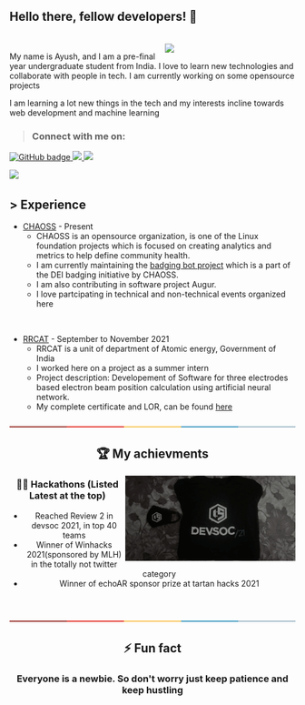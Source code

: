 ## Hello there, fellow developers! 👋
\
<img align='right' src="https://media.giphy.com/media/M9gbBd9nbDrOTu1Mqx/giphy.gif" width="230">

<p>My name is Ayush, and I am a pre-final year undergraduate student from India. I love to learn new technologies and collaborate with people in tech. I am currently working on some opensource projects</p>

<p> I am learning a lot new things in the tech and my interests incline towards web development and machine learning</p>


> <h3>Connect with me on:</h3>
<p>
  <a href="https://github.com/ayushtamra">
    <img src="https://img.shields.io/badge/GitHub-100000?style=for-the-badge&logo=github&logoColor=white" alt="GitHub badge" />
  </a>
  <a href="http://twitter.com/ayush_tamra">
    <img src="https://img.shields.io/badge/Twitter-1DA1F2?style=for-the-badge&logo=twitter&logoColor=white" />
  </a>
  <a href="https://www.linkedin.com/in/ayush-tamra-1058531b2/">
    <img src="https://img.shields.io/badge/LinkedIn-0077B5?style=for-the-badge&logo=linkedin&logoColor=white" />
  </a>
</p>

<a href="https://github.com/404"><img src="https://user-images.githubusercontent.com/73097560/115834477-dbab4500-a447-11eb-908a-139a6edaec5c.gif"></a>

<!-- <h2 align="center">Download My resume</h2>
<p align="center">
    <a href="Ayush Tamra Resume.pdf" download="Ayush Tamra Resume">
        <img src="https://img.shields.io/badge/Ayush's-Resume-brightgreen"/>
    </a>
</p> -->

## > Experience 
 - [CHAOSS](https://chaoss.community/) - Present
    - CHAOSS is an opensource organization, is one of the Linux foundation projects which is focused on creating
analytics and metrics to help define community health.
    - I am currently maintaining the [badging bot project](https://github.com/badging/badging-bot) which is a part of the DEI badging initiative by CHAOSS.
    - I am also contributing in software project Augur.
    - I love partcipating in technical and non-technical events organized here

<br>

 - [RRCAT](https://www.rrcat.gov.in/index_eng.html) - September to November 2021
    - RRCAT is a unit of department of Atomic energy, Government of India
    - I worked here on a project as a summer intern
    - Project description: Developement of Software for three electrodes based electron beam position calculation using artificial neural network.
    - My complete certificate and LOR, can be found [here](https://drive.google.com/drive/folders/1I6FldO3LAu-j8NcM8VPc0DgVJnPVRzA3?usp=sharing)

<!-- <h2 align="center">My Github stats</h2> -->

<!-- <p>
    <img src="https://github-readme-stats.vercel.app/api?username=ayushtamra&include_all_commits=true&count_private=true&show_icons=true&line_height=20&title_color=7A7ADB&icon_color=2234AE&text_color=D3D3D3&bg_color=0,000000,130F40" alt="Ayush Tamra's Github Stats"/>
   <img src="https://github-readme-stats.vercel.app/api?username=ayushtamra&line_height=20&show_icons=true&theme=default" alt="Ayush Tamra's Github Stats" height="165" width="480"/>
   <img src="https://github-readme-stats.vercel.app/api/top-langs/?username=ayushtamra&layout=compact" alt="Ayush Tamra's Github Stats" height="162" width="350"/>
</p> -->

<!-- <p align="right">
    <img src="https://github-readme-stats.vercel.app/api/top-langs/?username=anuraghazra&layout=compact" alt="Ayush Tamra's Github Stats"/>
</p>

<p align="center">
  <img src="https://github-readme-stats.vercel.app/api/top-langs/?username=ayushtamra" alt="Smiley face">
</p> -->


<!-- <h2 align="center">My Devpost achievments</h2>

<p>
  <img src="https://idemoed.vercel.app/api/wall?events=winhacks-2021&type=png"/><br>
  <a href="">Winhacks2021</a>

  <img src="https://idemoed.vercel.app/api/wall?events=winhacks-2021&type=png"/><br>
  <a href="">Winhacks2021</a>
</p> -->

[![-----------------------------------------------------](https://raw.githubusercontent.com/fcsouza/fcsouza/master/.github/colored.png)](#installation)

<h2 align="center">🏆 My achievments</h2>
<img align="right" src="swags.gif" height="150" width="300">
<h3 align="center">👨‍💻 Hackathons (Listed Latest at the top)</h3>
  <ul align="center">
    <li>Reached Review 2 in devsoc 2021, in top 40 teams</li>
    <li>Winner of Winhacks 2021(sponsored by MLH) in the totally not twitter category </li>
    <li>Winner of echoAR sponsor prize at tartan hacks 2021</li>
  </ul>

<br>

[![-----------------------------------------------------](https://raw.githubusercontent.com/fcsouza/fcsouza/master/.github/colored.png)](#installation)

<h2 align="center"> ⚡ Fun fact </h2>
    
<h3 align="center"> Everyone is a newbie. So don't worry just keep patience and keep hustling</h3>
